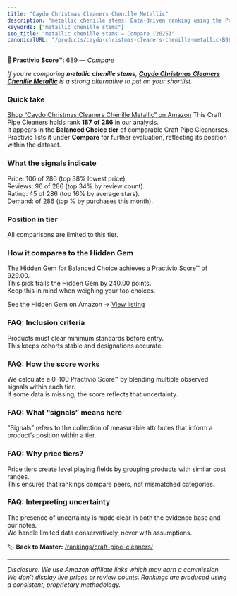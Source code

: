 ```yaml
---
title: "Caydo Christmas Cleaners Chenille Metallic"
description: "metallic chenille stems: Data-driven ranking using the Practivio Score™. Positioned by quality, value, demand, findability, momentum."
keywords: ["metallic chenille stems"]
seo_title: "metallic chenille stems — Compare (2025)"
canonicalURL: "/products/caydo-christmas-cleaners-chenille-metallic-B0B45VG2DH/"
---
```


**🛒 Practivio Score™:** 689 — _Compare_


*If you're comparing **metallic chenille stems**, **[Caydo Christmas Cleaners Chenille Metallic](https://www.amazon.com/dp/B0B45VG2DH?tag=practivio-20)** is a strong alternative to put on your shortlist.*
### Quick take
[Shop “Caydo Christmas Cleaners Chenille Metallic” on Amazon](https://www.amazon.com/dp/B0B45VG2DH?tag=practivio-20)
This Craft Pipe Cleaners holds rank **187 of 286** in our analysis.  
It appears in the **Balanced Choice tier** of comparable Craft Pipe Cleanerses.  
Practivio lists it under **Compare** for further evaluation, reflecting its position within the dataset.

### What the signals indicate
Price: 106 of 286 (top 38% lowest price).  
Reviews: 96 of 286 (top 34% by review count).  
Rating: 45 of 286 (top 16% by average stars).  
Demand:  of 286 (top % by purchases this month).

### Position in tier
All comparisons are limited to this tier.

### How it compares to the Hidden Gem
The Hidden Gem for Balanced Choice achieves a Practivio Score™ of 929.00.  
This pick trails the Hidden Gem by 240.00 points.  
Keep this in mind when weighing your top choices.  

See the Hidden Gem on Amazon → [View listing](https://www.amazon.com/dp/B09LYG8WQ9?tag=practivio-20)

### FAQ: Inclusion criteria
Products must clear minimum standards before entry.  
This keeps cohorts stable and designations accurate.

### FAQ: How the score works
We calculate a 0–100 Practivio Score™ by blending multiple observed signals within each tier.  
If some data is missing, the score reflects that uncertainty.

### FAQ: What “signals” means here
“Signals” refers to the collection of measurable attributes that inform a product’s position within a tier.

### FAQ: Why price tiers?
Price tiers create level playing fields by grouping products with similar cost ranges.  
This ensures that rankings compare peers, not mismatched categories.

### FAQ: Interpreting uncertainty
The presence of uncertainty is made clear in both the evidence base and our notes.  
We handle limited data conservatively, never with assumptions.

<!-- Missing template for Compare/CompareWithinPriceClass -->


🏷️ **Back to Master:** [/rankings/craft-pipe-cleaners/](/rankings/craft-pipe-cleaners/)

---
_Disclosure: We use Amazon affiliate links which may earn a commission. We don’t display live prices or review counts. Rankings are produced using a consistent, proprietary methodology._

